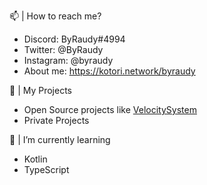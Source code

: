   📫 | How to reach me?
 - Discord: ByRaudy#4994
 - Twitter: @ByRaudy
 - Instagram: @byraudy
 - About me: https://kotori.network/byraudy

  🔭 | My Projects
 - Open Source projects like [VelocitySystem](https://github.com/ByRaudy/VelocitySystem)
 - Private Projects

  🌱 | I’m currently learning
 - Kotlin
 - TypeScript

<!-- 🔭 I’m currently working on ...
- 🌱 I’m currently learning ...
- 👯 I’m looking to collaborate on ...
- 🤔 I’m looking for help with ...
- 💬 Ask me about ...
- 📫 How to reach me: ...
- 😄 Pronouns: ...
- ⚡ Fun fact: ...-->
